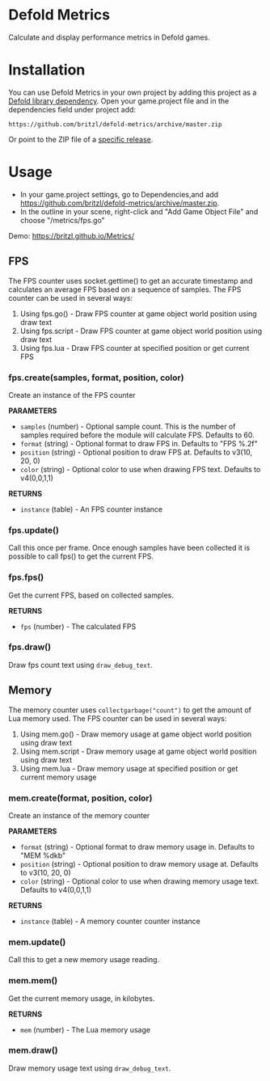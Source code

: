 # Defold Metrics
Calculate and display performance metrics in Defold games.


# Installation
You can use Defold Metrics in your own project by adding this project as a [Defold library dependency](http://www.defold.com/manuals/libraries/). Open your game.project file and in the dependencies field under project add:

	https://github.com/britzl/defold-metrics/archive/master.zip

Or point to the ZIP file of a [specific release](https://github.com/britzl/defold-metrics/releases).


# Usage
* In your game.project settings, go to Dependencies,and add https://github.com/britzl/defold-metrics/archive/master.zip.
* In the outline in your scene, right-click and "Add Game Object File" and choose "/metrics/fps.go"

Demo: https://britzl.github.io/Metrics/


## FPS
The FPS counter uses socket.gettime() to get an accurate timestamp and calculates an average FPS based on a sequence of samples. The FPS counter can be used in several ways:

1. Using fps.go() - Draw FPS counter at game object world position using draw text
2. Using fps.script - Draw FPS counter at game object world position using draw text
3. Using fps.lua - Draw FPS counter at specified position or get current FPS


### fps.create(samples, format, position, color)
Create an instance of the FPS counter

**PARAMETERS**
* `samples` (number) - Optional sample count. This is the number of samples required before the module will calculate FPS. Defaults to 60.
* `format` (string) - Optional format to draw FPS in. Defaults to "FPS %.2f"
* `position` (string) - Optional position to draw FPS at. Defaults to v3(10, 20, 0)
* `color` (string) - Optional color to use when drawing FPS text. Defaults to v4(0,0,1,1)

**RETURNS**
* `instance` (table) - An FPS counter instance


### fps.update()
Call this once per frame. Once enough samples have been collected it is possible to call fps() to get the current FPS.


### fps.fps()
Get the current FPS, based on collected samples.

**RETURNS**
* `fps` (number) - The calculated FPS


### fps.draw()
Draw fps count text using `draw_debug_text`.



## Memory
The memory counter uses `collectgarbage("count")` to get the amount of Lua memory used. The FPS counter can be used in several ways:

1. Using mem.go() - Draw memory usage at game object world position using draw text
2. Using mem.script - Draw memory usage at game object world position using draw text
3. Using mem.lua - Draw memory usage at specified position or get current memory usage


### mem.create(format, position, color)
Create an instance of the memory counter

**PARAMETERS**
* `format` (string) - Optional format to draw memory usage in. Defaults to "MEM %dkb"
* `position` (string) - Optional position to draw memory usage at. Defaults to v3(10, 20, 0)
* `color` (string) - Optional color to use when drawing memory usage text. Defaults to v4(0,0,1,1)

**RETURNS**
* `instance` (table) - A memory counter counter instance


### mem.update()
Call this to get a new memory usage reading.


### mem.mem()
Get the current memory usage, in kilobytes.

**RETURNS**
* `mem` (number) - The Lua memory usage


### mem.draw()
Draw memory usage text using `draw_debug_text`.
